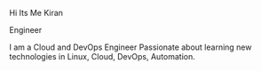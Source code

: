 Hi Its Me Kiran

Engineer

I am a Cloud and DevOps Engineer Passionate about learning new technologies in Linux, Cloud, DevOps, Automation.

